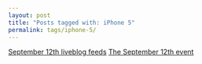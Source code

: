 ```yaml
---
layout: post
title: "Posts tagged with: iPhone 5"
permalink: tags/iphone-5/
---
```

[September 12th liveblog feeds](/2012/09/september-12th-liveblog-feeds)
[The September 12th event](/2012/09/the-september-12th-event)
